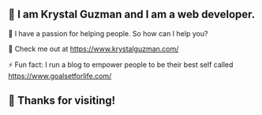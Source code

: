 ## 👋 I am Krystal Guzman and I am a web developer.

💬 I have a passion for helping people. So how can I help you?

🔭 Check me out at https://www.krystalguzman.com/

⚡ Fun fact: I run a blog to empower people to be their best self called https://www.goalsetforlife.com/

## 👋 Thanks for visiting!




<!--
**KrystalGuzman/KrystalGuzman** is a ✨ _special_ ✨ repository because its `README.md` (this file) appears on your GitHub profile.

Here are some ideas to get you started:

- 🔭 I’m currently working on ...
- 🌱 I’m currently learning ...
- 👯 I’m looking to collaborate on ...
- 🤔 I’m looking for help with ...
- 💬 Ask me about ...
- 📫 How to reach me: ...
- 😄 Pronouns: ...
- ⚡ Fun fact: ...
-->
